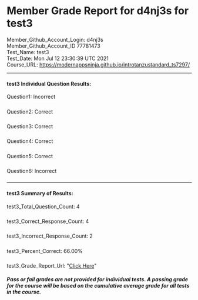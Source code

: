 # Member Grade Report for d4nj3s for test3  
   
Member_Github_Account_Login: d4nj3s  
Member_Github_Account_ID 77781473  
Test_Name: test3  
Test_Date: Mon Jul 12 23:30:39 UTC 2021  
Course_URL: https://modernappsninja.github.io/introtanzustandard_ts7297/  
   
---  
#### test3 Individual Question Results:  
Question1: Incorrect  
#####  
Question2: Correct  
#####  
Question3: Correct  
#####  
Question4: Correct  
#####  
Question5: Correct  
#####  
Question6: Incorrect  
#####  
---  
#### test3 Summary of Results:  
test3_Total_Question_Count: 4  
#####  
test3_Correct_Response_Count: 4  
#####  
test3_Incorrect_Response_Count: 2  
#####  
test3_Percent_Correct: 66.00%  
#####  
test3_Grade_Report_Url: "[Click Here](https://github.com/modernappsninjas/d4nj3s/blob/main/static/userdata/courses/introtanzustandard_ts7297/grade_report.pr238.test3.md)"
##### Pass or fail grades are not provided for individual tests. A passing grade for the course will be based on the cumulative average grade for all tests in the course.  
